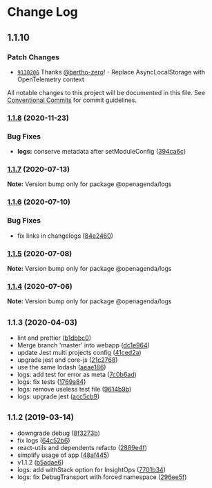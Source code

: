 # Change Log

## 1.1.10

### Patch Changes

- [`9130206`](https://github.com/OpenAgenda/oa/commit/9130206f01c7b004965a026e357974f68c5d4dc9) Thanks [@bertho-zero](https://github.com/bertho-zero)! - Replace AsyncLocalStorage with OpenTelemetry context

All notable changes to this project will be documented in this file.
See [Conventional Commits](https://conventionalcommits.org) for commit guidelines.

### [1.1.8](https://github.com/OpenAgenda/oa/compare/@openagenda/logs@1.1.7...@openagenda/logs@1.1.8) (2020-11-23)

### Bug Fixes

- **logs:** conserve metadata after setModuleConfig ([394ca6c](https://github.com/OpenAgenda/oa/commit/394ca6c0e7f0dd9d7f732400c13d74882922c9c3))

### [1.1.7](https://github.com/OpenAgenda/oa/compare/@openagenda/logs@1.1.6...@openagenda/logs@1.1.7) (2020-07-13)

**Note:** Version bump only for package @openagenda/logs

### [1.1.6](https://github.com/OpenAgenda/oa/compare/@openagenda/logs@1.1.5...@openagenda/logs@1.1.6) (2020-07-10)

### Bug Fixes

- fix links in changelogs ([84e2460](https://github.com/OpenAgenda/oa/commit/84e24609981f4ee3bb9e34ef52109d74abe97a62))

### [1.1.5](https://github.com/OpenAgenda/oa/compare/@openagenda/logs@1.1.4...@openagenda/logs@1.1.5) (2020-07-08)

**Note:** Version bump only for package @openagenda/logs

### [1.1.4](https://github.com/OpenAgenda/oa/compare/@openagenda/logs@1.1.3...@openagenda/logs@1.1.4) (2020-07-06)

**Note:** Version bump only for package @openagenda/logs

## <small>1.1.3 (2020-04-03)</small>

- lint and prettier ([b1dbbc0](https://github.com/OpenAgenda/oa/commit/b1dbbc0))
- Merge branch 'master' into webapp ([dc1e964](https://github.com/OpenAgenda/oa/commit/dc1e964))
- update Jest multi projects config ([41ced2a](https://github.com/OpenAgenda/oa/commit/41ced2a))
- upgrade jest and core-js ([21c2768](https://github.com/OpenAgenda/oa/commit/21c2768))
- use the same lodash ([aeae186](https://github.com/OpenAgenda/oa/commit/aeae186))
- logs: add test for error as meta ([7c0b6ad](https://github.com/OpenAgenda/oa/commit/7c0b6ad))
- logs: fix tests ([1769a84](https://github.com/OpenAgenda/oa/commit/1769a84))
- logs: remove useless test file ([9614b9b](https://github.com/OpenAgenda/oa/commit/9614b9b))
- logs: upgrade jest ([acc5cb9](https://github.com/OpenAgenda/oa/commit/acc5cb9))

## <small>1.1.2 (2019-03-14)</small>

- downgrade debug ([8f3273b](https://github.com/OpenAgenda/oa/commit/8f3273b))
- fix logs ([64c52b6](https://github.com/OpenAgenda/oa/commit/64c52b6))
- react-utils and dependents refacto ([2889e4f](https://github.com/OpenAgenda/oa/commit/2889e4f))
- simplify usage of app ([48af445](https://github.com/OpenAgenda/oa/commit/48af445))
- v1.1.2 ([b5adae6](https://github.com/OpenAgenda/oa/commit/b5adae6))
- logs: add withStack option for InsightOps ([7701b34](https://github.com/OpenAgenda/oa/commit/7701b34))
- logs: fix DebugTransport with forced namespace ([296ee5f](https://github.com/OpenAgenda/oa/commit/296ee5f))
